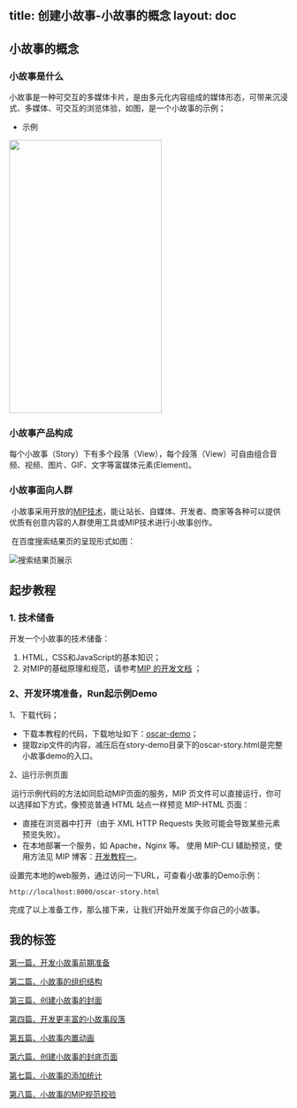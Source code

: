 title: 创建小故事-小故事的概念
layout: doc
---

## 小故事的概念

### 小故事是什么

​	小故事是一种可交互的多媒体卡片，是由多元化内容组成的媒体形态，可带来沉浸式、多媒体、可交互的浏览体验，如图，是一个小故事的示例；

- 示例

<img src="http://mipstatic.baidu.com/static/mip-static/mip-story/demo/static/oscar5.gif" width="276" height="494" />

### 小故事产品构成

​	每个小故事（Story）下有多个段落（View），每个段落（View）可自由组合音频、视频、图片、GIF、文字等富媒体元素(Element)。

<!-- - 示例 -->

<!-- ![intro-view-layer-element (1)](http://mipstatic.baidu.com/static/mip-static/mip-story/demo/static/intro-view-layer-element.jpg) -->

### 小故事面向人群

​	小故事采用开放的[MIP技术](https://www.mipengine.org/)，能让站长、自媒体、开发者、商家等各种可以提供优质有创意内容的人群使用工具或MIP技术进行小故事创作。

​	在百度搜索结果页的呈现形式如图：

![搜索结果页展示](http://mipstatic.baidu.com/static/mip-static/mip-story/demo/static/%E6%90%9C%E7%B4%A2%E7%BB%93%E6%9E%9C%E9%A1%B5%E5%B1%95%E7%A4%BA.png)

## 起步教程

### 1. 技术储备

开发一个小故事的技术储备：

1. HTML，CSS和JavaScript的基本知识；
2. 对MIP的基础原理和规范，请参考[MIP 的开发文档](https://www.mipengine.org/doc/00-mip-101.html) ；

### 2、开发环境准备，Run起示例Demo

1、下载代码；

- 下载本教程的代码，下载地址如下：[oscar-demo](http://mipstatic.baidu.com/static/mip-static/mip-story/demo/story-demo.zip)；
- 提取zip文件的内容，减压后在story-demo目录下的oscar-story.html是完整小故事demo的入口。

2、运行示例页面

​	运行示例代码的方法如同启动MIP页面的服务，MIP 页文件可以直接运行，你可以选择如下方式，像预览普通 HTML 站点一样预览 MIP-HTML 页面：

- 直接在浏览器中打开（由于 XML HTTP Requests 失败可能会导致某些元素预览失败）。
- 在本地部署一个服务，如 Apache，Nginx 等。
	 使用 MIP-CLI 辅助预览，使用方法见 MIP 博客：[开发教程一](http://www.cnblogs.com/mipengine/p/mip_cli_1_install.html)。	

设置完本地的web服务，通过访问一下URL，可查看小故事的Demo示例：

```
http://localhost:8000/oscar-story.html
```

完成了以上准备工作，那么接下来，让我们开始开发属于你自己的小故事。


## 我的标签

[第一篇、开发小故事前期准备](https://www.mipengine.org/doc/story/create1.html)

[第二篇、小故事的组织结构](https://www.mipengine.org/doc/story/create2.html)

[第三篇、创建小故事的封面](https://www.mipengine.org/doc/story/create3.html)

[第四篇、开发更丰富的小故事段落](https://www.mipengine.org/doc/story/create4.html)

[第五篇、小故事内置动画](https://www.mipengine.org/doc/story/create5.html)

[第六篇、创建小故事的封底页面](https://www.mipengine.org/doc/story/create6.html)

[第七篇、小故事的添加统计](https://www.mipengine.org/doc/story/create7.html)

[第八篇、小故事的MIP规范校验](https://www.mipengine.org/doc/story/create8.html)


